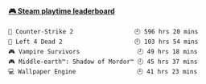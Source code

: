 <!--
**1nspir3d/1nspir3d** is a ✨ _special_ ✨ repository because its `README.md` (this file) appears on your GitHub profile.

Here are some ideas to get you started:

- 🔭 I’m currently working on ...
- 🌱 I’m currently learning ...
- 👯 I’m looking to collaborate on ...
- 🤔 I’m looking for help with ...
- 💬 Ask me about ...
- 📫 How to reach me: ...
- 😄 Pronouns: ...
- ⚡ Fun fact: ...
-->
<!-- steam-box start -->
#### <a href="https://gist.github.com/8e28347b515906c767b28b5d4f858e9f" target="_blank">🎮 Steam playtime leaderboard</a>
```text
🔫 Counter-Strike 2                 🕘 596 hrs 20 mins
🧟 Left 4 Dead 2                    🕘 103 hrs 54 mins
🎮 Vampire Survivors                🕘 49 hrs 18 mins
🎮 Middle-earth™: Shadow of Mordor™ 🕘 45 hrs 37 mins
💻 Wallpaper Engine                 🕘 41 hrs 23 mins
```
<!-- Powered by https://github.com/YouEclipse/steam-box . -->
<!-- steam-box end -->

